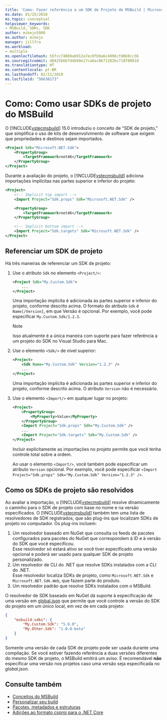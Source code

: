 ```yaml
---
title: 'Como: Fazer referência a um SDK de Projeto do MSBuild | Microsoft Docs'
ms.date: 01/25/2018
ms.topic: conceptual
helpviewer_keywords:
- MSBuild, SDKs, SDK
author: mikejo5000
ms.author: mikejo
manager: jillfra
ms.workload:
- multiple
ms.openlocfilehash: 55fcc74069ab912a7ec0fb9a6c4996cfd0b9cc36
ms.sourcegitcommit: d0425b6b7d4b99e17ca6ac0671282bc718f80910
ms.translationtype: HT
ms.contentlocale: pt-BR
ms.lasthandoff: 02/21/2019
ms.locfileid: "56638173"
---
```

# <a name="how-to-use-msbuild-project-sdks"></a>Como: Como usar SDKs de projeto do MSBuild

O [!INCLUDE[vstecmsbuild](../extensibility/internals/includes/vstecmsbuild_md.md)] 15.0 introduziu o conceito de "SDK de projeto," que simplifica o uso de kits de desenvolvimento de software que exigem que propriedades e destinos sejam importados.

```xml
<Project Sdk="Microsoft.NET.Sdk">
    <PropertyGroup>
        <TargetFramework>net46</TargetFramework>
    </PropertyGroup>
</Project>
```

Durante a avaliação do projeto, o [!INCLUDE[vstecmsbuild](../extensibility/internals/includes/vstecmsbuild_md.md)] adiciona importações implícitas nas partes superior e inferior do projeto:

```xml
<Project>
    <!-- Implicit top import -->
    <Import Project="Sdk.props" Sdk="Microsoft.NET.Sdk" />

    <PropertyGroup>
        <TargetFramework>net46</TargetFramework>
    </PropertyGroup>

    <!-- Implicit bottom import -->
    <Import Project="Sdk.targets" Sdk="Microsoft.NET.Sdk" />
</Project>
```

## <a name="reference-a-project-sdk"></a>Referenciar um SDK de projeto

 Há três maneiras de referenciar um SDK de projeto:

1. Use o atributo `Sdk` no elemento `<Project/>`:

    ```xml
    <Project Sdk="My.Custom.Sdk">
        ...
    </Project>
    ```

    Uma importação implícita é adicionada às partes superior e inferior do projeto, conforme descrito acima.  O formato do atributo `Sdk` é `Name[/Version]`, em que Versão é opcional.  Por exemplo, você pode especificar `My.Custom.Sdk/1.2.3`.

    > [!NOTE]
    > Isso atualmente é a única maneira com suporte para fazer referência a um projeto do SDK no Visual Studio para Mac.

2. Use o elemento `<Sdk/>` de nível superior:

    ```xml
    <Project>
        <Sdk Name="My.Custom.Sdk" Version="1.2.3" />
        ...
    </Project>
   ```

   Uma importação implícita é adicionada às partes superior e inferior do projeto, conforme descrito acima.  O atributo `Version` não é necessário.

3. Use o elemento `<Import/>` em qualquer lugar no projeto:

    ```xml
    <Project>
        <PropertyGroup>
            <MyProperty>Value</MyProperty>
        </PropertyGroup>
        <Import Project="Sdk.props" Sdk="My.Custom.Sdk" />
        ...
        <Import Project="Sdk.targets" Sdk="My.Custom.Sdk" />
    </Project>
   ```

   Incluir explicitamente as importações no projeto permite que você tenha controle total sobre a ordem.

   Ao usar o elemento `<Import/>`, você também pode especificar um atributo `Version` opcional.  Por exemplo, você pode especificar `<Import Project="Sdk.props" Sdk="My.Custom.Sdk" Version="1.2.3" />`.

## <a name="how-project-sdks-are-resolved"></a>Como os SDKs de projeto são resolvidos

Ao avaliar a importação, o [!INCLUDE[vstecmsbuild](../extensibility/internals/includes/vstecmsbuild_md.md)] resolve dinamicamente o caminho para o SDK de projeto com base no nome e na versão especificados.  O [!INCLUDE[vstecmsbuild](../extensibility/internals/includes/vstecmsbuild_md.md)] também tem uma lista de resolvedores de SDK registrados, que são plug-ins que localizam SDKs de projeto no computador.  Os plug-ins incluem:

1. Um resolvedor baseado em NuGet que consulta os feeds de pacotes configurados para pacotes do NuGet que correspondem à ID e à versão do SDK que você especificou.<br/>
   Esse resolvedor só estará ativo se você tiver especificado uma versão opcional e poderá ser usado para qualquer SDK de projeto personalizado.
2. Um resolvedor de CLI do .NET que resolve SDKs instalados com a CLI do .NET.<br/>
   Esse resolvedor localiza SDKs de projeto, como `Microsoft.NET.Sdk` e `Microsoft.NET.Sdk.Web`, que fazem parte do produto.
3. Um resolvedor padrão que resolve SDKs instalados com o MSBuild.

O resolvedor de SDK baseado em NuGet dá suporte à especificação de uma versão em [global.json](https://docs.microsoft.com/dotnet/core/tools/global-json) que permite que você controle a versão do SDK do projeto em um único local, em vez de em cada projeto:

```json
{
    "msbuild-sdks": {
        "My.Custom.Sdk": "5.0.0",
        "My.Other.Sdk": "1.0.0-beta"
    }
}
```

Somente uma versão de cada SDK de projeto pode ser usada durante uma compilação.  Se você estiver fazendo referência a duas versões diferentes do mesmo SDK de projeto, o MSBuild emitirá um aviso.  É recomendável **não** especificar uma versão nos projetos caso uma versão seja especificada no *global.json*.

## <a name="see-also"></a>Consulte também

- [Conceitos do MSBuild](../msbuild/msbuild-concepts.md)
- [Personalizar seu build](../msbuild/customize-your-build.md)
- [Pacotes, metadados e estruturas](/dotnet/core/packages)
- [Adições ao formato csproj para o .NET Core](/dotnet/core/tools/csproj)
